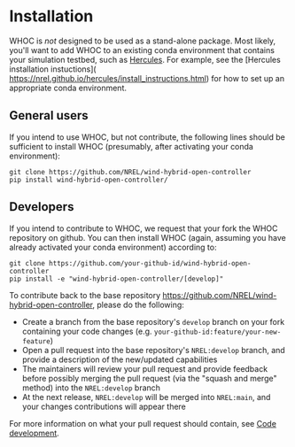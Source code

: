 # Installation

WHOC is _not_ designed to be used as a stand-alone package. Most likely, 
you'll want to add WHOC to an existing conda environment that contains your
simulation testbed, such as [Hercules](https://github.com/NREL/hercules). 
For example, see the [Hercules installation instuctions](\
https://nrel.github.io/hercules/install_instructions.html) for how to set up
an appropriate conda environment.

## General users

If you intend to use WHOC, but not contribute, the following lines should
be sufficient to install WHOC (presumably, after activating your conda 
environment):

```
git clone https://github.com/NREL/wind-hybrid-open-controller
pip install wind-hybrid-open-controller/
```

## Developers

If you intend to contribute to WHOC, we request that your fork the WHOC 
repository on github. You can then install WHOC (again, assuming you have 
already activated your conda environment) according to:

```
git clone https://github.com/your-github-id/wind-hybrid-open-controller
pip install -e "wind-hybrid-open-controller/[develop]"
```
To contribute back to the base repository 
https://github.com/NREL/wind-hybrid-open-controller, please do the following:
- Create a branch from the base repository's `develop` branch on your fork 
containing your code changes (e.g. `your-github-id:feature/your-new-feature`)
- Open a pull request into the base repository's `NREL:develop` branch, and provide 
a description of the new/updated capabilities
- The maintainers will review your pull request and provide feedback before 
possibly merging the pull request (via the "squash and merge" method) into the
`NREL:develop` branch
- At the next release, `NREL:develop` will be merged into `NREL:main`, and your changes
contributions will appear there

For more information on what your pull request should contain, see 
[Code development](code_development.md).


